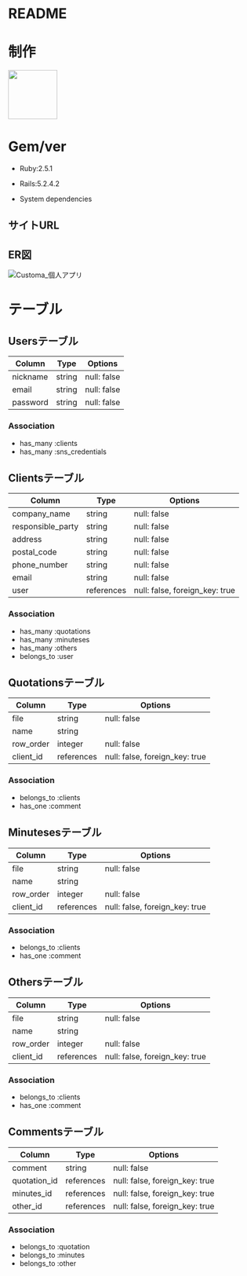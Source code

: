 # README

<!-- <!-- # このアプリについて -->

# 制作

<a href="https://github.com/fo-ji"><img src="https://avatars0.githubusercontent.com/u/57491651?s=460&v=4" height="100px;" /></a>

# Gem/ver

* Ruby:2.5.1

* Rails:5.2.4.2

* System dependencies

## サイトURL

## ER図

![Customa_個人アプリ](https://user-images.githubusercontent.com/57491651/78105751-ddfdc400-742c-11ea-8578-6371ca9d6a35.png)

# テーブル
## Usersテーブル

|Column|Type|Options|
|------|----|-------|
|nickname|string|null: false|
|email   |string|null: false|
|password|string|null: false|

### Association
- has_many :clients
- has_many :sns_credentials


## Clientsテーブル

|Column|Type|Options|
|------|----|-------|
|company_name     |string    |null: false|
|responsible_party|string    |null: false|
|address          |string    |null: false|
|postal_code      |string    |null: false|
|phone_number     |string    |null: false|
|email            |string    |null: false|
|user             |references|null: false, foreign_key: true|

### Association
- has_many   :quotations
- has_many   :minuteses
- has_many   :others
- belongs_to :user


## Quotationsテーブル

|Column|Type|Options|
|------|----|-------|
|file     |string    |null: false|
|name     |string    ||
|row_order|integer   |null: false|
|client_id|references|null: false, foreign_key: true|

### Association
- belongs_to :clients
- has_one :comment


## Minutesesテーブル

|Column|Type|Options|
|------|----|-------|
|file     |string    |null: false|
|name     |string    ||
|row_order|integer   |null: false|
|client_id|references|null: false, foreign_key: true|

### Association
- belongs_to :clients
- has_one :comment


## Othersテーブル

|Column|Type|Options|
|------|----|-------|
|file     |string    |null: false|
|name     |string    ||
|row_order|integer   |null: false|
|client_id|references|null: false, foreign_key: true|

### Association
- belongs_to :clients
- has_one :comment


## Commentsテーブル

|Column|Type|Options|
|------|----|-------|
|comment     |string    |null: false|
|quotation_id|references|null: false, foreign_key: true|
|minutes_id  |references|null: false, foreign_key: true|
|other_id    |references|null: false, foreign_key: true|

### Association
- belongs_to :quotation
- belongs_to :minutes
- belongs_to :other
